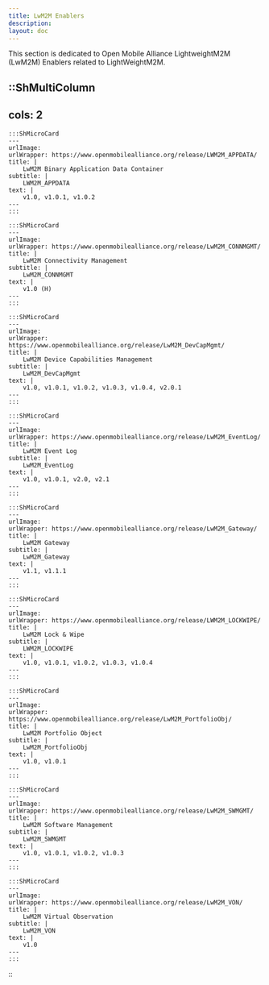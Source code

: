 ```yaml
---
title: LwM2M Enablers
description:
layout: doc
---
```

This section is dedicated to Open Mobile Alliance LightweightM2M (LwM2M) Enablers related to LightWeightM2M.

::ShMultiColumn
---
cols: 2
---

    :::ShMicroCard
    ---
    urlImage: 
    urlWrapper: https://www.openmobilealliance.org/release/LWM2M_APPDATA/
    title: |
        LwM2M Binary Application Data Container
    subtitle: |
        LWM2M_APPDATA
    text: |
        v1.0, v1.0.1, v1.0.2
    ---
    :::

    :::ShMicroCard
    ---
    urlImage: 
    urlWrapper: https://www.openmobilealliance.org/release/LwM2M_CONNMGMT/
    title: |
        LwM2M Connectivity Management
    subtitle: |
        LwM2M_CONNMGMT
    text: |
        v1.0 (H)
    ---
    :::

    :::ShMicroCard
    ---
    urlImage: 
    urlWrapper: https://www.openmobilealliance.org/release/LwM2M_DevCapMgmt/
    title: |
        LwM2M Device Capabilities Management
    subtitle: |
        LwM2M_DevCapMgmt
    text: |
        v1.0, v1.0.1, v1.0.2, v1.0.3, v1.0.4, v2.0.1
    ---
    ::: 

    :::ShMicroCard
    ---
    urlImage: 
    urlWrapper: https://www.openmobilealliance.org/release/LwM2M_EventLog/
    title: |
        LwM2M Event Log
    subtitle: |
        LwM2M_EventLog
    text: |
        v1.0, v1.0.1, v2.0, v2.1
    ---
    :::

    :::ShMicroCard
    ---
    urlImage: 
    urlWrapper: https://www.openmobilealliance.org/release/LwM2M_Gateway/
    title: |
        LwM2M Gateway
    subtitle: |
        LwM2M_Gateway
    text: |
        v1.1, v1.1.1
    ---
    :::         

    :::ShMicroCard
    ---
    urlImage: 
    urlWrapper: https://www.openmobilealliance.org/release/LWM2M_LOCKWIPE/
    title: |
        LwM2M Lock & Wipe
    subtitle: |
        LWM2M_LOCKWIPE
    text: |
        v1.0, v1.0.1, v1.0.2, v1.0.3, v1.0.4
    ---
    :::      

    :::ShMicroCard
    ---
    urlImage: 
    urlWrapper: https://www.openmobilealliance.org/release/LwM2M_PortfolioObj/
    title: |
        LwM2M Portfolio Object
    subtitle: |
        LwM2M_PortfolioObj
    text: |
        v1.0, v1.0.1
    ---
    :::

    :::ShMicroCard
    ---
    urlImage: 
    urlWrapper: https://www.openmobilealliance.org/release/LwM2M_SWMGMT/
    title: |
        LwM2M Software Management
    subtitle: |
        LwM2M_SWMGMT
    text: |
        v1.0, v1.0.1, v1.0.2, v1.0.3
    ---
    :::

    :::ShMicroCard
    ---
    urlImage: 
    urlWrapper: https://www.openmobilealliance.org/release/LwM2M_VON/
    title: |
        LwM2M Virtual Observation
    subtitle: |
        LwM2M_VON
    text: |
        v1.0
    ---
    :::         
::
